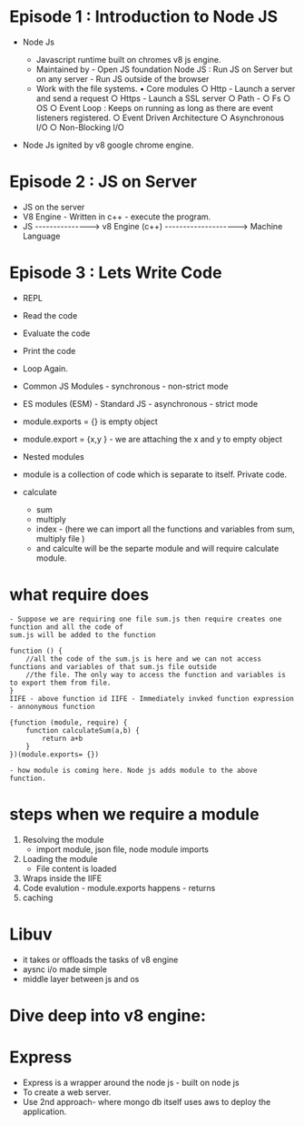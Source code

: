 # Episode 1 : Introduction to Node JS
- Node Js
    - Javascript runtime built on chromes v8 js engine.
    - Maintained by - Open JS foundation
    Node JS :  Run JS on Server but on any server - Run JS outside of the browser
    - Work with the file systems.
    • Core modules
        ○ Http - Launch a server and send a request
        ○ Https - Launch a SSL server
        ○ Path - 
        ○ Fs
        ○ OS
        ○ Event Loop : Keeps on running as long as there are event listeners registered.
        ○ Event Driven Architecture
        ○ Asynchronous I/O
        ○ Non-Blocking I/O
    
- Node Js ignited by v8 google chrome engine.

# Episode 2 : JS on Server
- JS on the server
- V8 Engine - Written in c++ - execute the program.
- JS ---------------> v8 Engine (c++) --------------------> Machine Language

# Episode 3 :  Lets Write Code
- REPL
 - Read the code
 - Evaluate the code
 - Print the code
 - Loop Again.

- Common JS Modules - synchronous - non-strict mode
- ES modules (ESM) - Standard JS - asynchronous - strict mode
- module.exports = {} is empty object
- module.export = {x,y } - we are attaching the x and y to empty object

- Nested modules
- module is a collection of code which is separate to itself. Private code.
- calculate
    - sum
    - multiply
    - index - (here we can import all the functions and variables from sum, multiply file  )
    - and calculte will be the separte module and will require calculate module.

# what require does
    - Suppose we are requiring one file sum.js then require creates one function and all the code of 
    sum.js will be added to the function

    function () {
        //all the code of the sum.js is here and we can not access functions and variables of that sum.js file outside
        //the file. The only way to access the function and variables is to export them from file.
    }
    IIFE - above function id IIFE - Immediately invked function expression - annonymous function

    {function (module, require) {
        function calculateSum(a,b) {
            return a+b
        }
    })(module.exports= {})

    - how module is coming here. Node js adds module to the above function.

# steps when we require a module
1. Resolving the module
    - import module, json file, node module imports
2. Loading the module
    - File content is loaded
3. Wraps inside the IIFE
4. Code evalution -  module.exports happens - returns
5. caching

# Libuv
- it takes or offloads the tasks of v8 engine
- aysnc i/o made simple
- middle layer between js and os


# Dive deep into v8 engine: 

# Express
- Express is a wrapper around the node js - built on node js
- To create a web server.
- Use 2nd approach- where mongo db itself uses aws to deploy the application.

